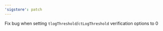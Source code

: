 ```yaml
---
'sigstore': patch
---
```


Fix bug when setting `tlogThreshold`/`ctLogThreshold` verification options to 0
